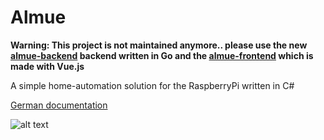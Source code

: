 # Almue

**Warning: This project is not maintained anymore.. please use the new [almue-backend](https://github.com/he4d/almue-backend) backend written in Go and the [almue-frontend](https://github.com/he4d/almue-frontend) which is made with Vue.js**

A simple home-automation solution for the RaspberryPi written in C#

[German documentation](./Assignment_IGP01.pdf)

![alt text](https://github.com/he4d/almue-deprecated/blob/master/AlmueAndroid.png "AlmueAndroid in use..")

